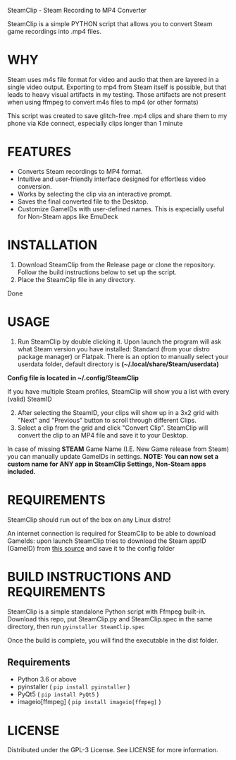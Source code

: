 SteamClip - Steam Recording to MP4 Converter

SteamClip is a simple PYTHON script that allows you to convert Steam game recordings into .mp4 files.

# **WHY**

Steam uses m4s file format for video and audio that then are layered in a single video output.
Exporting to mp4 from Steam itself is possible, but that leads to heavy visual artifacts in my testing.
Those artifacts are not present when using ffmpeg to convert m4s files to mp4 (or other formats)

This script was created to save glitch-free .mp4 clips and share them to my phone via Kde connect, especially clips longer than 1 minute


# **FEATURES**

* Converts Steam recordings to MP4 format.
* Intuitive and user-friendly interface designed for effortless video conversion.
* Works by selecting the clip via an interactive prompt.
* Saves the final converted file to the Desktop.
* Customize GameIDs with user-defined names. This is especially useful for Non-Steam apps like EmuDeck

# **INSTALLATION**

1. Download SteamClip from the Release page or clone the repository. Follow the build instructions below to set up the script.
2. Place the SteamClip file in any directory.

Done

# **USAGE**

1. Run SteamClip by double clicking it. Upon launch the program will ask what Steam version you have installed: Standard (from your distro package manager) or Flatpak.
There is an option to manually select your userdata folder, default directory is **(~/.local/share/Steam/userdata)**

 **Config file is located in ~/.config/SteamClip**

If you have multiple Steam profiles, SteamClip will show you a list with every (valid) SteamID
   
2. After selecting the SteamID, your clips will show up in a 3x2 grid with "Next" and "Previous" button to scroll through different Clips.
3. Select a clip from the grid and click "Convert Clip". SteamClip will convert the clip to an MP4 file and save it to your Desktop.

In case of missing **STEAM** Game Name (I.E. New Game release from Steam) you can manually update GameIDs in settings. 
**NOTE: You can now set a custom name for ANY app in SteamClip Settings, Non-Steam apps included.**

# **REQUIREMENTS**

SteamClip should run out of the box on any Linux distro!

An internet connection is required for SteamClip to be able to download GameIds: upon launch SteamClip tries to download the Steam appID (GameID) from [this source](https://api.steampowered.com/ISteamApps/GetAppList/v2/) and save it to the config folder

# **BUILD INSTRUCTIONS AND REQUIREMENTS**
SteamClip is a simple standalone Python script with Ffmpeg built-in.
Download this repo, put SteamClip.py and SteamClip.spec in the same directory, then run
`pyinstaller SteamClip.spec`

Once the build is complete, you will find the executable in the dist folder.

## Requirements
* Python 3.6 or above
* pyinstaller ( `pip install pyinstaller` )
* PyQt5  ( `pip install PyQt5` )
* imageio[ffmpeg] ( `pip install imageio[ffmpeg]` )

# **LICENSE**

Distributed under the GPL-3 License. See LICENSE for more information.
